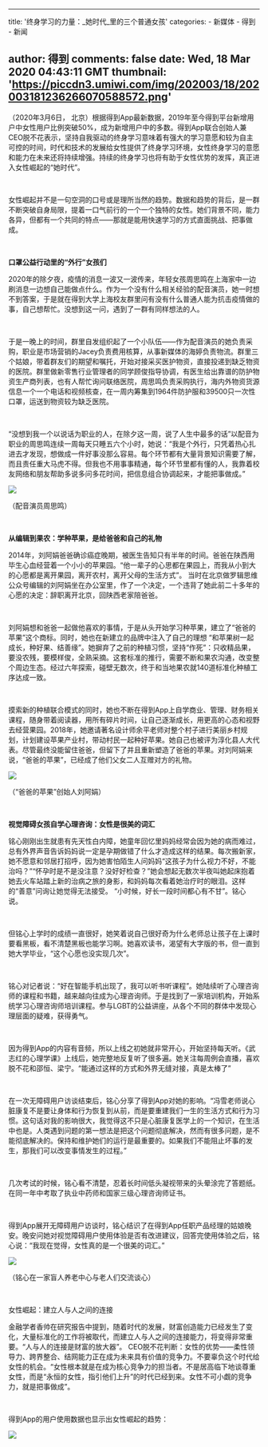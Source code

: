 
---
title: '终身学习的力量：_她时代_里的三个普通女孩'
categories: 
    - 新媒体
    - 得到
    - 新闻

author: 得到
comments: false
date: Wed, 18 Mar 2020 04:43:11 GMT
thumbnail: 'https://piccdn3.umiwi.com/img/202003/18/202003181236266070588572.png'
---

<div>   
<video controls="controls" src poster class="video" style="display:none;"></video><div class="editor-show"><p style="text-align:left;">（2020年3月6日， 北京）根据得到App最新数据，2019年至今得到平台新增用户中女性用户比例突破50%，成为新增用户中的多数。得到App联合创始人兼CEO脱不花表示，坚持自我驱动的终身学习意味着有强大的学习意愿和较为自主可控的时间，时代和技术的发展给女性提供了终身学习环境，女性终身学习的意愿和能力在未来还将持续增强。持续的终身学习也将有助于女性优势的发挥，真正进入女性崛起的“她时代”。</p><p style="text-align:left;"><br></p><p style="text-align:left;">女性崛起并不是一句空洞的口号或是理所当然的趋势。数据和趋势的背后，是一群不断突破自身局限，提着一口气前行的一个一个独特的女性。她们背景不同，能力各异，但都有一个共同的特点——那就是能用快速学习的方式直面挑战、把事做成。</p><p style="text-align:left;"><br></p><p style="text-align:left;"><b>口罩公益行动里的“外行”女孩们</b></p><p style="text-align:left;">2020年的除夕夜，疫情的消息一波又一波传来，年轻女孩周思鸣在上海家中一边刷消息一边想自己能做点什么。作为一个没有什么相关经验的配音演员，她一时想不到答案，于是就在得到大学上海校友群里问有没有什么普通人能为抗击疫情做的事，自己想帮忙。没想到这一问，遇到了一群有同样想法的人。</p><p style="text-align:left;"><br></p><p style="text-align:left;">于是一晚上的时间，群里自发组织起了一个小队伍——作为配音演员的她负责采购，职业是市场营销的Jacey负责费用核算，从事新媒体的海婷负责物流。群里三个姑娘，带着群友们的期望和嘱托，开始对接采买医护物资，直接投递到缺乏物资的医院。群里做新零售行业管理者的同学顾俊指导协调，有医生给出靠谱的防护物资生产商列表，也有人帮忙询问联络医院，周思鸣负责采购执行，海内外物资货源信息一个一个电话和视频核查，在一周内筹集到1964件防护服和39500只一次性口罩，运送到物资较为缺乏医院。</p><p style="text-align:left;"><br></p><p style="text-align:left;">“没想到我一个以说话为职业的人，在除夕这一周，说了人生中最多的话”以配音为职业的周思鸣连续一周每天只睡五六个小时，她说：“我是个外行，只凭着热心扎进去才发现，想做成一件好事没那么容易。每个环节都有大量背景知识需要了解，而且责任重大马虎不得。但我也不用事事精通，每个环节里都有懂的人，我靠着校友网络和朋友帮助多说多问多花时间，把信息组合协调起来，才能把事做成。”</p><img src="https://piccdn3.umiwi.com/img/202003/18/202003181236266070588572.png" property="image" class="menu-page-image" data-v-c197d5ea referrerpolicy="no-referrer"><p style="text-align:left;">（配音演员周思鸣）</p><p style="text-align:left;"><br></p><p style="text-align:left;"><b>从编辑到果农：学种苹果，是给爸爸和自己的礼物</b></p><p style="text-align:left;">2014年，刘阿娟爸爸确诊癌症晚期，被医生告知只有半年的时间。爸爸在陕西用毕生心血经营着一个小小的苹果园。“他一辈子的心思都在果园上，而我从小到大的心愿都是离开果园，离开农村，离开父母的生活方式”。 当时在北京做罗辑思维公众号编辑的刘阿娟坐在办公室里，作了一个决定，一个违背了她此前二十多年的心愿的决定：辞职离开北京，回陕西老家陪爸爸。</p><p style="text-align:left;"><br></p><p style="text-align:left;">刘阿娟想和爸爸一起做他喜欢的事情，于是从头开始学习种苹果，建立了“爸爸的苹果”这个商标。同时，她也在新建立的品牌中注入了自己的理想 “和苹果树一起成长，种好果、结善缘”。她摒弃了之前的种植习惯，坚持“作死”：只收精品果，要没农残，要模样俊，全熟采摘。这套标准的推行，需要不断和果农沟通，改变整个周边生态。经过六年探索，碰壁无数次，终于和当地果农就140道标准化种植工序达成一致。</p><p style="text-align:left;"><br></p><p style="text-align:left;">摸索新的种植联合模式的同时，她也不断在得到App上自学商业、管理、财务相关课程，随身带着阅读器，用所有碎片时间，让自己逐渐成长，用更高的心态和视野去经营果园。2018年，她邀请著名设计师余平老师对整个村子进行美丽乡村规划，计划建设苹果产业村，带动村民一起种好苹果。她自己也被评为淳化县人大代表。尽管最终没能留住爸爸，但留下了并且重新塑造了爸爸的苹果。对刘阿娟来说，“爸爸的苹果”，已经成了他们父女二人互赠对方的礼物。</p><img src="https://piccdn3.umiwi.com/img/202003/18/202003181237089448210477.png" property="image" class="menu-page-image" data-v-c197d5ea referrerpolicy="no-referrer"><p style="text-align:left;">（“爸爸的苹果”创始人刘阿娟）</p><p style="text-align:left;"><br></p><p style="text-align:left;"><b>视觉障碍女孩自学心理咨询：女性是很美的词汇</b></p><p style="text-align:left;">铭心刚刚出生就患有先天性白内障，她童年回忆里妈妈经常会因为她的病而难过，总有外界声音告诉妈妈说一定是孕期做错了什么才造成这样的结果。每次搬新家，她不愿意和邻居打招呼，因为她害怕陌生人问妈妈“这孩子为什么视力不好，不能治吗？”“怀孕时是不是没注意？没好好检查？”她会想起无数次半夜叫她起床抱着她去火车站踏上新的治病之旅的身影，和妈妈每次看着她治疗时的眼泪。这样的“善意”问询让她觉得无法接受。 “小时候，好长一段时间都心有不甘”。铭心说。</p><p style="text-align:left;"><br></p><p style="text-align:left;">但铭心上学时的成绩一直很好，她笑着说自己很好奇为什么老师总让孩子在上课时要看黑板，看不清楚黑板也能学习啊。她喜欢读书，渴望有大字版的书，但一直到她大学毕业，“这个心愿也没实现几次”。</p><p style="text-align:left;"><br></p><p style="text-align:left;">铭心对记者说：“好在智能手机出现了，我可以听书听课程”。她陆续听了心理咨询师的课程和书籍，越来越向往成为心理咨询师。于是找到了一家培训机构，开始系统学习心理咨询师培训课程。参与LGBT的公益讲座，从各个不同的群体中发现心理层面的疑难，获得勇气。</p><p style="text-align:left;"><br></p><p style="text-align:left;">因为得到App的内容有音频，所以上线之初她就非常开心，开始坚持每天听。《武志红的心理学课》上线后，她完整地反复听了很多遍。她关注每周例会直播，喜欢脱不花和邵恒、梁宁。“能通过这样的方式和外界无缝对接，真是太棒了”</p><p style="text-align:left;"><br></p><p style="text-align:left;">在一次无障碍用户访谈结束后，铭心分享了得到App对她的影响。“冯雪老师说心脏康复不是要让身体和行为恢复到从前，而是要重建我们一生的生活方式和行为习惯。这句话对我的影响很大，我觉得这不只是心脏康复医学上的一个知识，在生活中也是。人类遇到问题的第一想法是把这个问题彻底解决，然而有很多问题，是不能彻底解决的。保持和维护她们的运行是最重要的。如果我们不能阻止坏事的发生，那我们可以改变事情发生的过程。”</p><p style="text-align:left;"><br></p><p style="text-align:left;">几次考试的时候，铭心看不清楚，忍着长时间低头凝视带来的头晕涂完了答题纸。在同一年中考取了执业中药师和国家三级心理咨询师证书。</p><p style="text-align:left;"><br></p><p style="text-align:left;">得到App展开无障碍用户访谈时，铭心结识了在得到App任职产品经理的姑娘晚安。晚安问她对视觉障碍用户使用体验是否有改进建议，回答完使用体验之后，铭心说：“我现在觉得，女性真的是一个很美的词汇。”</p><img src="https://piccdn3.umiwi.com/img/202003/18/202003181237414799782016.png" property="image" class="menu-page-image" data-v-c197d5ea referrerpolicy="no-referrer"><p style="text-align:left;">（铭心在一家盲人养老中心与老人们交流谈心）</p><p style="text-align:left;"><br></p><p style="text-align:left;">女性崛起：建立人与人之间的连接</p><p style="text-align:left;">金融学者香帅在研究报告中提到，随着时代的发展，财富创造能力已经发生了变化，大量标准化的工作将被取代，而建立人与人之间的连接能力，将变得非常重要。“人与人的连接是财富的放大器”。 CEO脱不花判断：女性的优势——柔性领导力、跨界整合、结网能力正在成为未来具有价值的竞争力。不要辜负这个时代给女性的机会。“女性根本就是在成为核心竞争力的担当者。不是居高临下地谈尊重女性，而是“永恒的女性，指引他们上升”的时代已经到来。女性不可小觑的竞争力，就是把事做成”。</p><p style="text-align:left;"><br></p><p style="text-align:left;">得到App的用户使用数据也显示出女性崛起的趋势：</p><img src="https://piccdn3.umiwi.com/img/202003/18/202003181238082159626155.png" property="image" class="menu-page-image" data-v-c197d5ea referrerpolicy="no-referrer"><p style="text-align:left;"><br></p></div>  
</div>
            
